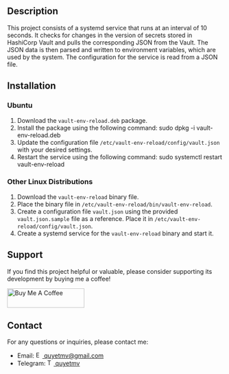 ## Description

This project consists of a systemd service that runs at an interval of 10 seconds. It checks for changes in the version of secrets stored in HashiCorp Vault and pulls the corresponding JSON from the Vault. The JSON data is then parsed and written to environment variables, which are used by the system. The configuration for the service is read from a JSON file.

## Installation

### Ubuntu

1. Download the `vault-env-reload.deb` package.
2. Install the package using the following command: sudo dpkg -i vault-env-reload.deb
3. Update the configuration file `/etc/vault-env-reload/config/vault.json` with your desired settings.
4. Restart the service using the following command: sudo systemctl restart vault-env-reload
### Other Linux Distributions

1. Download the `vault-env-reload` binary file.
2. Place the binary file in `/etc/vault-env-reload/bin/vault-env-reload`.
3. Create a configuration file `vault.json` using the provided `vault.json.sample` file as a reference. Place it in `/etc/vault-env-reload/config/vault.json`.
4. Create a systemd service for the `vault-env-reload` binary and start it.

## Support

If you find this project helpful or valuable, please consider supporting its development by buying me a coffee!

<a href="https://www.buymeacoffee.com/quyetmv" target="_blank"><img src="https://cdn.buymeacoffee.com/buttons/v2/default-yellow.png" alt="Buy Me A Coffee" width="180" height="45" ></a>

## Contact

For any questions or inquiries, please contact me:

- Email: [<img src="https://upload.wikimedia.org/wikipedia/commons/7/7e/Gmail_icon_%282020%29.svg" alt="Email" height="15" width="15"> quyetmv@gmail.com](mailto:quyetmv@gmail.com)
- Telegram: [<img src="https://upload.wikimedia.org/wikipedia/commons/8/82/Telegram_logo.svg" alt="Telegram" height="15" width="15"> quyetmv](https://t.me/quyetmv)
